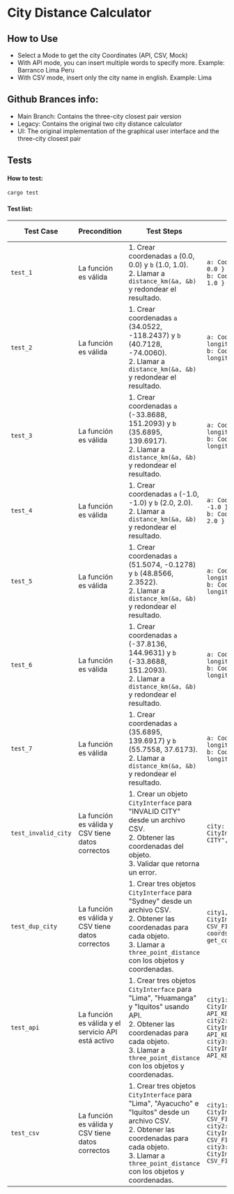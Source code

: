 # City Distance Calculator

## How to Use

- Select a Mode to get the city Coordinates (API, CSV, Mock)
- With API mode, you can insert multiple words to specify more. Example: Barranco Lima Peru
- With CSV mode, insert only the city name in english. Example: Lima

## Github Brances info:

- Main Branch: Contains the three-city closest pair version
- Legacy: Contains the original two city distance calculator
- UI: The original implementation of the graphical user interface and the three-city closest pair

## Tests

#### How to test:

```bash
cargo test
```

#### Test list:

| Test Case        | Precondition | Test Steps                                                                                                                                    | Test Data                                                                                                                                    | Expected Results             |
|------------------|--------------|----------------------------------------------------------------------------------------------------------------------------------------------|----------------------------------------------------------------------------------------------------------------------------------------------|------------------------------|
| `test_1`         | La función es válida      | 1. Crear coordenadas `a` (0.0, 0.0) y `b` (1.0, 1.0). <br> 2. Llamar a `distance_km(&a, &b)` y redondear el resultado.                        | `a: Coordinates { latitude: 0.0, longitude: 0.0 }` <br> `b: Coordinates { latitude: 1.0, longitude: 1.0 }`                                    | Resultado redondeado es 157 km. |
| `test_2`         | La función es válida      | 1. Crear coordenadas `a` (34.0522, -118.2437) y `b` (40.7128, -74.0060). <br> 2. Llamar a `distance_km(&a, &b)` y redondear el resultado.      | `a: Coordinates { latitude: 34.0522, longitude: -118.2437 }` <br> `b: Coordinates { latitude: 40.7128, longitude: -74.0060 }`                | Resultado redondeado es 3936 km.|
| `test_3`         | La función es válida      | 1. Crear coordenadas `a` (-33.8688, 151.2093) y `b` (35.6895, 139.6917). <br> 2. Llamar a `distance_km(&a, &b)` y redondear el resultado.      | `a: Coordinates { latitude: -33.8688, longitude: 151.2093 }` <br> `b: Coordinates { latitude: 35.6895, longitude: 139.6917 }`                | Resultado redondeado es 7827 km.|
| `test_4`         | La función es válida      | 1. Crear coordenadas `a` (-1.0, -1.0) y `b` (2.0, 2.0). <br> 2. Llamar a `distance_km(&a, &b)` y redondear el resultado.                      | `a: Coordinates { latitude: -1.0, longitude: -1.0 }` <br> `b: Coordinates { latitude: 2.0, longitude: 2.0 }`                                  | Resultado redondeado es 472 km. |
| `test_5`         | La función es válida      | 1. Crear coordenadas `a` (51.5074, -0.1278) y `b` (48.8566, 2.3522). <br> 2. Llamar a `distance_km(&a, &b)` y redondear el resultado.          | `a: Coordinates { latitude: 51.5074, longitude: -0.1278 }` <br> `b: Coordinates { latitude: 48.8566, longitude: 2.3522 }`                    | Resultado redondeado es 344 km. |
| `test_6`         | La función es válida      | 1. Crear coordenadas `a` (-37.8136, 144.9631) y `b` (-33.8688, 151.2093). <br> 2. Llamar a `distance_km(&a, &b)` y redondear el resultado.      | `a: Coordinates { latitude: -37.8136, longitude: 144.9631 }` <br> `b: Coordinates { latitude: -33.8688, longitude: 151.2093 }`                | Resultado redondeado es 713 km. |
| `test_7`         | La función es válida      | 1. Crear coordenadas `a` (35.6895, 139.6917) y `b` (55.7558, 37.6173). <br> 2. Llamar a `distance_km(&a, &b)` y redondear el resultado.        | `a: Coordinates { latitude: 35.6895, longitude: 139.6917 }` <br> `b: Coordinates { latitude: 55.7558, longitude: 37.6173 }`                  | Resultado redondeado es 7478 km.|
| `test_invalid_city`  | La función es válida y CSV tiene datos correctos      | 1. Crear un objeto `CityInterface` para "INVALID CITY" desde un archivo CSV. <br> 2. Obtener las coordenadas del objeto. <br> 3. Validar que retorna un error. | `city: CityInterface::CSV(CityCSV::new("INVALID CITY", CSV_FILE))`    | Resultado de coordenadas es Error. |
| `test_dup_city`  | La función es válida y CSV tiene datos correctos      | 1. Crear tres objetos `CityInterface` para "Sydney" desde un archivo CSV. <br> 2. Obtener las coordenadas para cada objeto. <br> 3. Llamar a `three_point_distance` con los objetos y coordenadas. | `city1, city2, city3: CityInterface::CSV(CityCSV::new("Sydney", CSV_FILE))` <br> `coords1, coords2, coords3: get_coordinates(&city)`         | Resultado de distancia es 0 km. |
| `test_api`       | La función es válida y el servicio API está activo      | 1. Crear tres objetos `CityInterface` para "Lima", "Huamanga" y "Iquitos" usando API. <br> 2. Obtener las coordenadas para cada objeto. <br> 3. Llamar a `three_point_distance` con los objetos y coordenadas. | `city1: CityInterface::API(CityAPI::new("Lima", API_KEY))` <br> `city2: CityInterface::API(CityAPI::new("Huamanga", API_KEY))` <br> `city3: CityInterface::API(CityAPI::new("Iquitos", API_KEY))` | Resultado redondeado es 329 km. |
| `test_csv`       | La función es válida y CSV tiene datos correctos      | 1. Crear tres objetos `CityInterface` para "Lima", "Ayacucho" e "Iquitos" desde un archivo CSV. <br> 2. Obtener las coordenadas para cada objeto. <br> 3. Llamar a `three_point_distance` con los objetos y coordenadas. | `city1: CityInterface::CSV(CityCSV::new("Lima", CSV_FILE))` <br> `city2: CityInterface::CSV(CityCSV::new("Ayacucho", CSV_FILE))` <br> `city3: CityInterface::CSV(CityCSV::new("Iquitos", CSV_FILE))` | Resultado redondeado es 329 km. |
